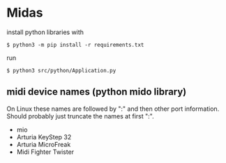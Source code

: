 # Midas

install python libraries with

```$ python3 -m pip install -r requirements.txt```

run

```$ python3 src/python/Application.py```


## midi device names (python mido library)

On Linux these names are followed by ":" and then other port information.  Should probably just truncate the names at first ":".

* mio
* Arturia KeyStep 32
* Arturia MicroFreak
* Midi Fighter Twister

